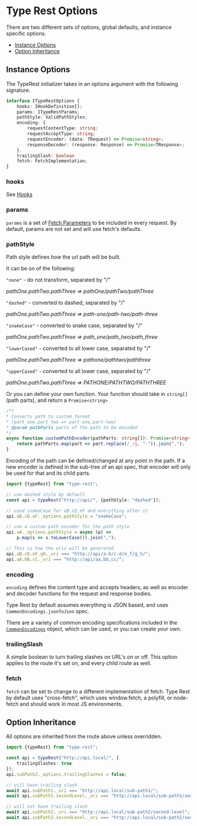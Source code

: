 # Type Rest Options

There are two different sets of options, global defaults, and instance
specific options.

- [Instance Options](#instance-options)
- [Option Inheritance](#option-inheritance)

## Instance Options

The TypeRest initializer takes in an options argument with the following
signature.

```typescript
interface ITypeRestOptions {
    hooks: IHookDefinition[];
    params: ITypeRestParams;
    pathStyle: ValidPathStyles;
    encoding: {
        requestContentType: string;
        requestAcceptType: string;
        requestEncoder: (data: TRequest) => Promise<string>;
        responseDecoder: (response: Response) => Promise<TResponse>;
    },
    trailingSlash: boolean
    fetch: FetchImplementation;
}
```

### hooks

See [Hooks](HOOKS.md)

### params

`params` is a set of
[Fetch Parameters](https://developer.mozilla.org/en-US/docs/Web/API/WindowOrWorkerGlobalScope/fetch#parameters)
to be included in every request. By default, params are not set and will
use fetch's defaults.

### pathStyle

Path style defines how the url path will be built.

It can be on of the following:

`"none"` - do not transform, separated by "/"

*pathOne.pathTwo.pathThree => pathOne/pathTwo/pathThree*

`"dashed"` - converted to dashed, separated by "/"

*pathOne.pathTwo.pathThree => path-one/path-two/path-three*

`"snakeCase"` - converted to snake case, separated by "/"

*pathOne.pathTwo.pathThree => path_one/path_two/path_three*

`"lowerCased"` - converted to all lower case, separated by "/"

*pathOne.pathTwo.pathThree => pathone/pathtwo/paththree*

`"upperCased"` - converted to all lower case, separated by "/"

*pathOne.pathTwo.pathThree => PATHONE/PATHTWO/PATHTHREE*

Or you can define your own function. Your function should take in
`string[]` (path parts), and return a `Promise<string>`

```typescript
/**
* Converts path to custom format
* (part_one.part_two => part-one,part-two)
* @param pathParts parts of the path to be encoded
*/
async function customPathEncoder(pathParts: string[]): Promise<string> {
    return pathParts.map(part => part.replace(/_/g, "-")).join(",");
}
```

Encoding of the path can be defined/changed at any point in the path. If
a new encoder is defined in the sub-tree of an api spec, that encoder
will only be used for that and its child parts.

```typescript
import {typeRest} from "type-rest";

// use dashed style by default 
const api = typeRest("http://api/", {pathStyle: "dashed"});

// used snakeCase for aB.cD,eF and everything after it
api.aB.cD.eF._options.pathStyle = "snakeCase";

// use a custom path encoder for the path style
api.aA._options.pathStyle = async (p) => 
    p.map(s => s.toLowerCase()).join(",");

// This is how the uris will be generated
api.aB.cD.eF.gH._uri === "http://api/a-b/c-d/e_f/g_h/";
api.aA.bB.cC._uri === "http://api/aa,bb,cc/";
```

### encoding

`encoding` defines the content type and accepts headers, as well as
encoder and decoder functions for the request and response bodies.

Type Rest by default assumes everything is JSON based, and uses
`CommonEncodings.jsonToJson` spec.

There are a variety of common encoding specifications included in the
[`CommonEncodings`](../src/encoding/common.ts) object, which can be
used, or you can create your own.

### trailingSlash

A simple boolean to turn trailing slashes on URL's on or off. This
option applies to the route it's set on, and every child route as well.

### fetch

`fetch` can be set to change to a different implementation of fetch.
Type Rest by default uses "cross-fetch", which uses window.fetch, a polyfill, or
node-fetch and should work in most JS environments.

## Option Inheritance

All options are inherited from the route above unless overridden.

```typescript
import {typeRest} from "type-rest"; 

const api = typeRest("http://api.local/", {
    trailingSlashes: true
});
api.subPath2._options.trailingSlashes = false;

// will have trailing slash
await api.subPath1._uri === "http://api.local/sub-path1/";
await api.subPath1.secondLevel._uri === "http://api.local/sub-path1/second-level/";

// will not have trailing slash
await api.subPath2._uri === "http://api.local/sub-path2/second-level";
await api.subPath2.secondLevel._uri === "http://api.local/sub-path2/second-level";
```

